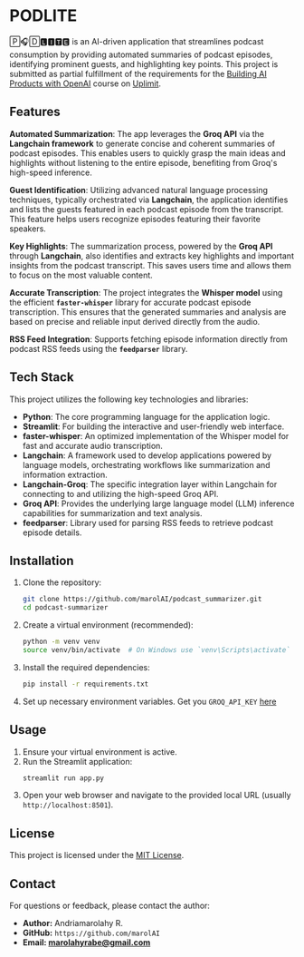 # PODLITE


🄿🎧🄳🅻🅸🆃🅴 is an AI-driven application that streamlines podcast consumption by providing automated summaries of podcast episodes, identifying prominent guests, and highlighting key points. This project is submitted as partial fulfillment of the requirements for the [Building AI Products with OpenAI](https://uplimit.com/course/building-ai-products-with-openai) course on [Uplimit](https://uplimit.com/).

## Features

**Automated Summarization**: The app leverages the **Groq API** via the **Langchain framework** to generate concise and coherent summaries of podcast episodes. This enables users to quickly grasp the main ideas and highlights without listening to the entire episode, benefiting from Groq's high-speed inference.

**Guest Identification**: Utilizing advanced natural language processing techniques, typically orchestrated via **Langchain**, the application identifies and lists the guests featured in each podcast episode from the transcript. This feature helps users recognize episodes featuring their favorite speakers.

**Key Highlights**: The summarization process, powered by the **Groq API** through **Langchain**, also identifies and extracts key highlights and important insights from the podcast transcript. This saves users time and allows them to focus on the most valuable content.

**Accurate Transcription**: The project integrates the **Whisper model** using the efficient **`faster-whisper`** library for accurate podcast episode transcription. This ensures that the generated summaries and analysis are based on precise and reliable input derived directly from the audio.

**RSS Feed Integration**: Supports fetching episode information directly from podcast RSS feeds using the **`feedparser`** library.

## Tech Stack

This project utilizes the following key technologies and libraries:

*   **Python**: The core programming language for the application logic.
*   **Streamlit**: For building the interactive and user-friendly web interface.
*   **faster-whisper**: An optimized implementation of the Whisper model for fast and accurate audio transcription.
*   **Langchain**: A framework used to develop applications powered by language models, orchestrating workflows like summarization and information extraction.
*   **Langchain-Groq**: The specific integration layer within Langchain for connecting to and utilizing the high-speed Groq API.
*   **Groq API**: Provides the underlying large language model (LLM) inference capabilities for summarization and text analysis.
*   **feedparser**: Library used for parsing RSS feeds to retrieve podcast episode details.

## Installation

1.  Clone the repository:
    ```bash
    git clone https://github.com/marolAI/podcast_summarizer.git
    cd podcast-summarizer
    ```
2.  Create a virtual environment (recommended):
    ```bash
    python -m venv venv
    source venv/bin/activate  # On Windows use `venv\Scripts\activate`
    ```
3.  Install the required dependencies:
    ```bash
    pip install -r requirements.txt
    ```
4.  Set up necessary environment variables. Get you `GROQ_API_KEY` [here](https://console.groq.com/keys)

## Usage

1.  Ensure your virtual environment is active.
2.  Run the Streamlit application:
    ```bash
    streamlit run app.py
    ```
3.  Open your web browser and navigate to the provided local URL (usually `http://localhost:8501`).

## License

This project is licensed under the [MIT License](license.txt).

## Contact

For questions or feedback, please contact the author:

*   **Author:** Andriamarolahy R.
*   **GitHub:** `https://github.com/marolAI`
*   **Email: marolahyrabe@gmail.com**